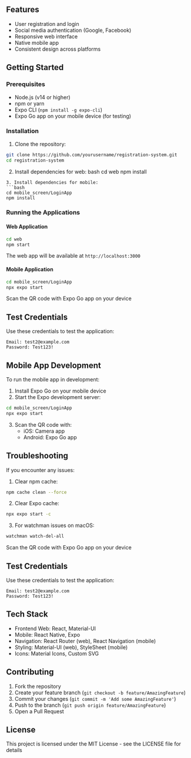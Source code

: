 ## Features

- User registration and login
- Social media authentication (Google, Facebook)
- Responsive web interface
- Native mobile app
- Consistent design across platforms

## Getting Started

### Prerequisites

- Node.js (v14 or higher)
- npm or yarn
- Expo CLI (`npm install -g expo-cli`)
- Expo Go app on your mobile device (for testing)

### Installation

1. Clone the repository:

```bash
git clone https://github.com/yourusername/registration-system.git
cd registration-system
```
2. Install dependencies for web:
bash
cd web
npm install
```
3. Install dependencies for mobile:
```bash
cd mobile_screen/LoginApp
npm install
```
    
### Running the Applications

#### Web Application

```bash
cd web
npm start
```
The web app will be available at `http://localhost:3000`

#### Mobile Application
```bash
cd mobile_screen/LoginApp
npx expo start
```
Scan the QR code with Expo Go app on your device

## Test Credentials

Use these credentials to test the application:

```
Email: test2@example.com
Password: Test123!
```

## Mobile App Development

To run the mobile app in development:

1. Install Expo Go on your mobile device
2. Start the Expo development server:
```bash
cd mobile_screen/LoginApp
npx expo start
```
3. Scan the QR code with:
   - iOS: Camera app
   - Android: Expo Go app

## Troubleshooting

If you encounter any issues:

1. Clear npm cache:
```bash
npm cache clean --force
```

2. Clear Expo cache:
```bash
npx expo start -c
```

3. For watchman issues on macOS:
```bash
watchman watch-del-all
```


Scan the QR code with Expo Go app on your device

## Test Credentials

Use these credentials to test the application:

```
Email: test2@example.com
Password: Test123!
```

## Tech Stack

- Frontend Web: React, Material-UI
- Mobile: React Native, Expo
- Navigation: React Router (web), React Navigation (mobile)
- Styling: Material-UI (web), StyleSheet (mobile)
- Icons: Material Icons, Custom SVG

## Contributing

1. Fork the repository
2. Create your feature branch (`git checkout -b feature/AmazingFeature`)
3. Commit your changes (`git commit -m 'Add some AmazingFeature'`)
4. Push to the branch (`git push origin feature/AmazingFeature`)
5. Open a Pull Request

## License

This project is licensed under the MIT License - see the LICENSE file for details
    